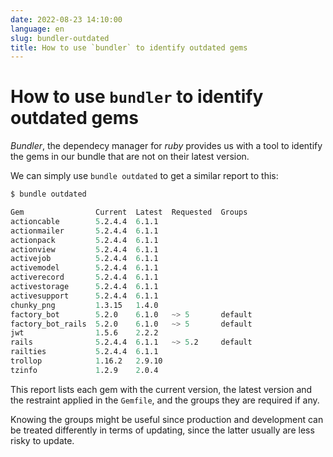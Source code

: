 ```yaml
---
date: 2022-08-23 14:10:00
language: en
slug: bundler-outdated
title: How to use `bundler` to identify outdated gems
---
```


# How to use `bundler` to identify outdated gems

*Bundler*, the dependecy manager for *ruby* provides us with a tool to identify
the gems in our bundle that are not on their latest version.

We can simply use `bundle outdated` to get a similar report to this:

```s
$ bundle outdated

Gem                Current  Latest  Requested  Groups
actioncable        5.2.4.4  6.1.1
actionmailer       5.2.4.4  6.1.1
actionpack         5.2.4.4  6.1.1
actionview         5.2.4.4  6.1.1
activejob          5.2.4.4  6.1.1
activemodel        5.2.4.4  6.1.1
activerecord       5.2.4.4  6.1.1
activestorage      5.2.4.4  6.1.1
activesupport      5.2.4.4  6.1.1
chunky_png         1.3.15   1.4.0
factory_bot        5.2.0    6.1.0   ~> 5       default
factory_bot_rails  5.2.0    6.1.0   ~> 5       default
jwt                1.5.6    2.2.2
rails              5.2.4.4  6.1.1   ~> 5.2     default
railties           5.2.4.4  6.1.1
trollop            1.16.2   2.9.10
tzinfo             1.2.9    2.0.4
```

This report lists each gem with the current version, the latest version and
the restraint applied in the `Gemfile`, and the groups they are required if any.

Knowing the groups might be useful since production and development can be
treated differently in terms of updating, since the latter usually are less
risky to update.

